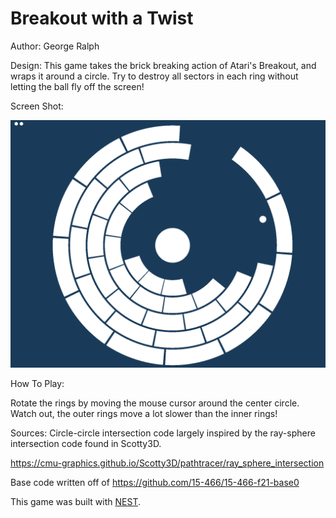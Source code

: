 # Breakout with a Twist

Author: George Ralph

Design: This game takes the brick breaking action of Atari's Breakout, and wraps it around a circle. Try to destroy all sectors in each ring without letting the ball fly off the screen!

Screen Shot:

![Screen Shot](screenshot.png)

How To Play:

Rotate the rings by moving the mouse cursor around the center circle. Watch out,
the outer rings move a lot slower than the inner rings!

Sources: Circle-circle intersection code largely inspired by the ray-sphere
intersection code found in Scotty3D.

https://cmu-graphics.github.io/Scotty3D/pathtracer/ray_sphere_intersection

Base code written off of
https://github.com/15-466/15-466-f21-base0

This game was built with [NEST](NEST.md).
